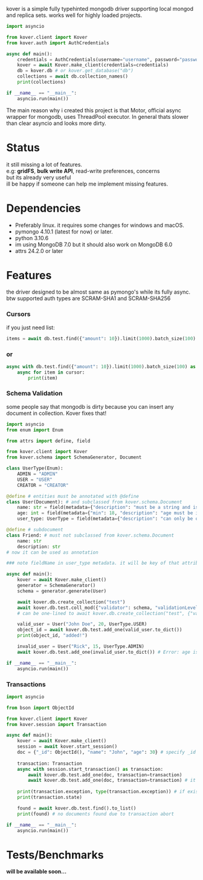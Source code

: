 kover is a simple fully typehinted mongodb driver supporting local mongod and replica sets. works well for highly loaded projects.

```py
import asyncio

from kover.client import Kover
from kover.auth import AuthCredentials

async def main():
    credentials = AuthCredentials(username="username", password="password") # if your db requires auth
    kover = await Kover.make_client(credentials=credentials)
    db = kover.db # or kover.get_database("db")
    collections = await db.collection_names()
    print(collections)

if __name__ == "__main__":
    asyncio.run(main())
```

The main reason why i created this project is that Motor, official async wrapper for mongodb, uses ThreadPool executor. In general thats slower than clear asyncio and looks more dirty.

# Status
it still missing a lot of features. <br>
e.g: **gridFS**, **bulk write API**, read-write preferences, concerns<br>
but its already very useful <br>
ill be happy if someone can help me implement missing features.

# Dependencies
- Preferably linux. it requires some changes for windows and macOS.
- pymongo 4.10.1 (latest for now) or later.
- python 3.10.6
- im using MongoDB 7.0 but it should also work on MongoDB 6.0
- attrs 24.2.0 or later

# Features
the driver designed to be almost same as pymongo's while its fully async. btw supported auth types are SCRAM-SHA1 and SCRAM-SHA256

### Cursors
if you just need list:

```py
items = await db.test.find({"amount": 10}).limit(1000).batch_size(100).to_list()
```

### or
```py
async with db.test.find({"amount": 10}).limit(1000).batch_size(100) as cursor:
    async for item in cursor:
        print(item)
```

### Schema Validation
some people say that mongodb is dirty because you can insert any document in collection. Kover fixes that!
```py
import asyncio
from enum import Enum

from attrs import define, field

from kover.client import Kover
from kover.schema import SchemaGenerator, Document

class UserType(Enum): 
    ADMIN = "ADMIN"
    USER = "USER"
    CREATOR = "CREATOR"

@define # entities must be annotated with @define
class User(Document): # and subclassed from kover.schema.Document
    name: str = field(metadata={"description": "must be a string and is required"})
    age: int = field(metadata={"min": 18, "description": "age must be int and more that 18"})
    user_type: UserType = field(metadata={"description": "can only be one of the enum values and is required", "fieldName": "userType"})

@define # subdocument
class Friend: # must not subclassed from kover.schema.Document
    name: str
    description: str
# now it can be used as annotation

### note fieldName in user_type metadata. it will be key of that attribute when using .to_dict()

async def main():
    kover = await Kover.make_client()
    generator = SchemaGenerator()
    schema = generator.generate(User)

    await kover.db.create_collection("test")
    await kover.db.test.coll_mod({"validator": schema, "validationLevel": "moderate"})
    # can be one-lined to await kover.db.create_collection("test", {"validator": schema, "validationLevel": "moderate"})

    valid_user = User("John Doe", 20, UserType.USER)
    object_id = await kover.db.test.add_one(valid_user.to_dict())
    print(object_id, "added!")

    invalid_user = User("Rick", 15, UserType.ADMIN)
    await kover.db.test.add_one(invalid_user.to_dict()) # Error: age is less than 18

if __name__ == "__main__":
    asyncio.run(main())
```

### Transactions

```py
import asyncio

from bson import ObjectId

from kover.client import Kover
from kover.session import Transaction

async def main():
    kover = await Kover.make_client()
    session = await kover.start_session()
    doc = {"_id": ObjectId(), "name": "John", "age": 30} # specify _id directly
    
    transaction: Transaction
    async with session.start_transaction() as transaction:
        await kover.db.test.add_one(doc, transaction=transaction)
        await kover.db.test.add_one(doc, transaction=transaction) # it should error with duplicate key
    
    print(transaction.exception, type(transaction.exception)) # if exist
    print(transaction.state)

    found = await kover.db.test.find().to_list()
    print(found) # no documents found due to transaction abort

if __name__ == "__main__":
    asyncio.run(main())
```

# Tests/Benchmarks
**will be available soon...**